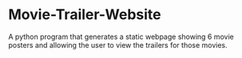 # Movie-Trailer-Website
A python program that generates a static webpage showing 6 movie posters and allowing the user to view the trailers for those movies. 
